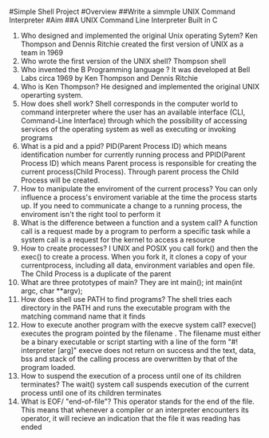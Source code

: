 #Simple Shell Project
#Overview
##Write a simmple UNIX Command Interpreter
#Aim
##A UNIX Command Line Interpreter Built in C

1. Who designed and implemented the original Unix operating Sytem?
Ken Thompson and Dennis Ritchie created the first version of UNIX as a team in 1969
2. Who wrote the first version of the UNIX shell?
Thompson shell
3. Who invented the B Programming language ?
It was developed at Bell Labs circa 1969 by Ken Thompson and Dennis Ritchie
4. Who is Ken Thompson?
He designed and implemented the original UNIX operarting system.
5. How does shell work?
Shell corresponds in the computer world to command interpreter where the user has an available interface (CLI, Command-Line Interface) through which the possibility of accessing services of the operating system as well as executing or invoking programs
6. What is a pid and a ppid?
PID(Parent Process ID) which means identification number for currently running process and PPID(Parent Process ID) which means Parent process is responsible for creating the current process(Child Process). Through parent process the Child Process will be created.
7. How to manipulate the enviroment of the current process?
You can only influence a process's enviroment variable at the time the process starts up. If you need to communicate a change to a running process, the enviroment isn't the right tool to perform it
8. What is the difference between a function and a system call?
A function call is a request made by a program to perform a specific task while a system call is a request for the kernel to access a resource
9. How to create processes?
I UNIX and POSIX you call fork() and then the exec() to create a process. When you fork it, it clones a copy of your currentprocess, including all data, environment variables and open file. The Child Process is a duplicate of the parent
10. What are three prototypes of main?
They are int main(); int main(int argc, char **argv);
11. How does shell use PATH to find programs?
The shell tries each directory in the PATH and runs the executable program with the matching command name that it finds
12. How to execute another program with the execve system call?
execve() executes the program pointed by the filename . The filename must either be a binary executable or script starting with a line of the form "#! interpreter [arg]" execve does not return on success and the text, data, bss and stack of the calling process are overwritten by that of the program loaded.
13. How to suspend the execution of a process until one of its children terminates?
The wait() system call suspends execution of the current process until one of its children terminates
14. What is EOF/ "end-of-file"?
This operator stands for the end of the file. This means that whenever a compiler or an interpreter encounters its operator, it will recieve an indication that the file it was reading has ended

